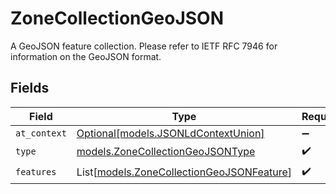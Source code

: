 # ZoneCollectionGeoJSON

A GeoJSON feature collection. Please refer to IETF RFC 7946 for information on the GeoJSON format.


## Fields

| Field                                                                                  | Type                                                                                   | Required                                                                               | Description                                                                            |
| -------------------------------------------------------------------------------------- | -------------------------------------------------------------------------------------- | -------------------------------------------------------------------------------------- | -------------------------------------------------------------------------------------- |
| `at_context`                                                                           | [Optional[models.JSONLdContextUnion]](../models/jsonldcontextunion.md)                 | :heavy_minus_sign:                                                                     | N/A                                                                                    |
| `type`                                                                                 | [models.ZoneCollectionGeoJSONType](../models/zonecollectiongeojsontype.md)             | :heavy_check_mark:                                                                     | N/A                                                                                    |
| `features`                                                                             | List[[models.ZoneCollectionGeoJSONFeature](../models/zonecollectiongeojsonfeature.md)] | :heavy_check_mark:                                                                     | N/A                                                                                    |